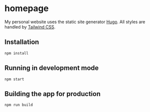 # homepage

My personal website uses the static site generator [Hugo](https://gohugo.io/). All styles are handled by [Tailwind CSS](https://tailwindcss.com).

## Installation

```shell
npm install
```

## Running in development mode

```shell
npm start
```

## Building the app for production
```shell
npm run build
```
